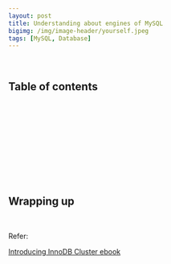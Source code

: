 ```yaml
---
layout: post
title: Understanding about engines of MySQL
bigimg: /img/image-header/yourself.jpeg
tags: [MySQL, Database]
---
```





<br>

## Table of contents





<br>

## 






<br>

## 






<br>

## 





<br>

## Wrapping up




<br>

Refer:

[Introducing InnoDB Cluster ebook]()

